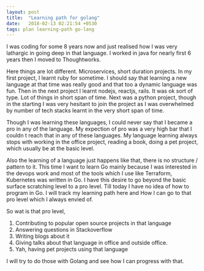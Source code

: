 ```yaml
---
layout: post
title:  "Learning path for golang"
date:   2018-02-13 02:21:54 +0530
tags: plan learning-path go-lang
---
```


I was coding for some 8 years now and just realised how I was very lathargic in going deep in that language. I worked in java for nearly first 6 years then I moved to Thoughtworks.

Here things are lot different. Microservices, short duration projects. In my first project, I learnt ruby for sometime. I should say that learning a new language at that time was really good and that too a dynamic language was fun. Then in the next project I learnt nodejs, reactjs, rails. It was ok sort of type. Lot of things in short span of time. Next was a python project, though in the starting I was very hesitant to join the project as I was overwhelmed by number of tech stacks learnt in the very short span of time.

Though I was learning these languages, I could never say that I became a pro in any of the language. My expection of pro was a very high bar that I couldn t reach that in any of these languages. My language learning always stops with working in the office project, reading a book, doing a pet project, which usually be at the basic level.

Also the learning of a language just happens like that, there is no structure / pattern to it. This time I want to learn Go mainly because I was interested in the devops work and most of the tools which I use like Terraform, Kubernetes was written in Go. I have this desire to go beyond the basic surface scratching level to a pro level. Till today I have no idea of how to program in Go. I will track my learning path here and How I can go to that pro level which I always envied of.

So wat is that pro level,

1. Contributing to popular open source projects in that language
2. Answering questions in Stackoverflow
3. Writing blogs about it
4. Giving talks about that language in office and outside office.
5. Yah, having pet projects using that language

I will try to do those with Golang and see how I can progress with that.
